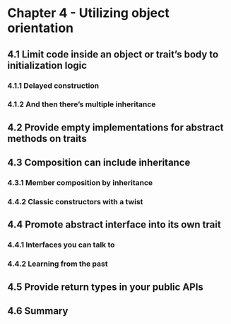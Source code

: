 # Chapter 4 - Utilizing object orientation

## 4.1 Limit code inside an object or trait’s body to initialization logic
### 4.1.1 Delayed construction
### 4.1.2 And then there’s multiple inheritance

## 4.2 Provide empty implementations for abstract methods on traits

## 4.3 Composition can include inheritance
### 4.3.1 Member composition by inheritance
### 4.4.2 Classic constructors with a twist

## 4.4 Promote abstract interface into its own trait
### 4.4.1 Interfaces you can talk to
### 4.4.2 Learning from the past

## 4.5 Provide return types in your public APIs

## 4.6 Summary

